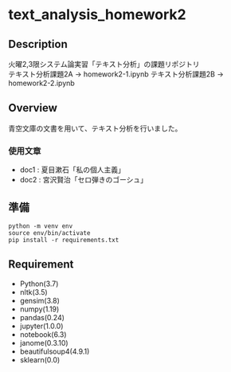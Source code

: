 # text_analysis_homework2

## Description
火曜2,3限システム論実習「テキスト分析」の課題リポジトリ  
テキスト分析課題2A -> homework2-1.ipynb
テキスト分析課題2B -> homework2-2.ipynb

## Overview
青空文庫の文書を用いて、テキスト分析を行いました。  
### 使用文章  
- doc1 : 夏目漱石「私の個人主義」  
- doc2 : 宮沢賢治「セロ弾きのゴーシュ」  

## 準備
```
python -m venv env  
source env/bin/activate  
pip install -r requirements.txt  
```

## Requirement  
* Python(3.7)  
* nltk(3.5)
* gensim(3.8)
* numpy(1.19)
* pandas(0.24)
* jupyter(1.0.0)
* notebook(6.3)
* janome(0.3.10)
* beautifulsoup4(4.9.1)
* sklearn(0.0)

